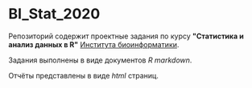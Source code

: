 # BI_Stat_2020

Репозиторий содержит проектные задания по курсу **"Cтатистика и анализ данных в R"** [Института биоинформатики](https://bioinf.me/).

Задания выполнены в виде документов *R markdown*.

Отчёты представлены в виде *html* страниц.

